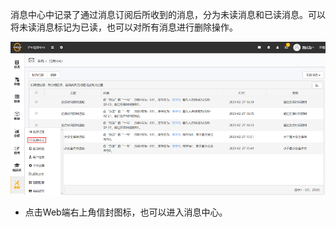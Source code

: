 
消息中心中记录了通过消息订阅后所收到的消息，分为未读消息和已读消息。可以将未读消息标记为已读，也可以对所有消息进行删除操作。

![web](/static/docimg/xiaoxizhongxin.png)

* 点击Web端右上角信封图标，也可以进入消息中心。